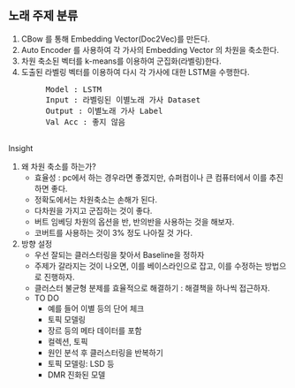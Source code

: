 <h2>노래 주제 분류</h2>
<div>
    <ol>
        <li>CBow 를 통해 Embedding Vector(Doc2Vec)를 만든다.</li>
        <li>Auto Encoder 를 사용하여 각 가사의 Embedding Vector 의 차원을 축소한다.</li>
        <li>차원 축소된 벡터를 k-means를 이용하여 군집화(라벨링)한다.</li>
        <li>도출된 라벨링 벡터를 이용하여 다시 각 가사에 대한 LSTM을 수행한다.</li>
    </ol>
</div>
<div>
    <pre>
        Model : LSTM
        Input : 라벨링된 이별노래 가사 Dataset
        Output : 이별노래 가사 Label
        Val Acc : 좋지 않음
    </pre>
</div>
<div>
Insight
<ol>
    <li>
        왜 차원 축소를 하는가?
        <ul>
            <li>
                효율성 : pc에서 하는 경우라면 좋겠지만, 슈퍼컴이나 큰 컴퓨터에서 이를 추진하면 좋다.
            </li>
            <li>
            정확도에서는 차원축소는 손해가 된다.
            </li>
            <li>
            다차원을 가지고 군집하는 것이 좋다.
            </li>
            <li>
            버트 임베딩 차원의 옵션을 반, 반의반을 사용하는 것을 해보자.
            </li>
            <li>
            코버트를 사용하는 것이 3% 정도 나아질 것 가다.
            </li>
        </ul>
    </li>
    <li>
        방향 설정
<ul>
<li>
우선 잘되는 클러스터링을 찾아서 Baseline을 정하자
</li>
<li>
주제가 갈라지는 것이 나오면, 이를 베이스라인으로 잡고, 이를 수정하는 방법으로 진행하자.
</li>
<li>
클러스터 불균형 분제를 효율적으로 해결하기 : 해결책을 하나씩 접근하자.
</li>
<li>
TO DO
    <ul>
        <li>예를 들어 이별 등의 단어 체크</li>
        <li>토픽 모델링</li>
        <li>장르 등의 메타 데이터를 포함</li>
        <li>컬렉션, 토픽 </li>
        <li>원인 분석 후 클러스터링을 반복하기</li>
        <li>토픽 모델링: LSD 등</li>
        <li>DMR 진화된 모델</li>
    </ul>

</li>
</ul>
    </li>
    
</ol>
</div>
